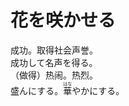 # 花を咲かせる

<div class="vocab-term">
<div class="vocab-term-title">成功。取得社会声誉。</div>
<div class="vocab-term-content">
成功して名声を得る。
</div>
</div>

<div class="vocab-term">
<div class="vocab-term-title">（做得）热闹。热烈。</div>
<div class="vocab-term-content">
盛んにする。<ruby>華<rt>はな</rt></ruby>やかにする。
</div>
</div>